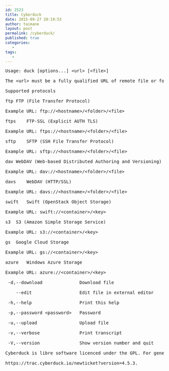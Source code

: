 ```yaml
---
id: 2523
title: Cyberduck
date: 2015-09-27 20:19:53
author: taimane
layout: post
permalink: /cyberduck/
published: true
categories:
   -
tags:
   -
---
```

<pre class="wiki">Usage: duck [options...] &lt;url&gt; [&lt;file&gt;]
The &lt;url&gt; must be a fully qualified URL of remote file or folder such as 'ftps://example.net/resource'. Can include username and password prefixed to the host name.
Supported protocols
ftp	FTP (File Transfer Protocol)
Example URL: ftp://&lt;hostname&gt;/&lt;folder&gt;/&lt;file&gt;
ftps	FTP-SSL (Explicit AUTH TLS)
Example URL: ftps://&lt;hostname&gt;/&lt;folder&gt;/&lt;file&gt;
sftp	SFTP (SSH File Transfer Protocol)
Example URL: sftp://&lt;hostname&gt;/&lt;folder&gt;/&lt;file&gt;
dav	WebDAV (Web-based Distributed Authoring and Versioning)
Example URL: dav://&lt;hostname&gt;/&lt;folder&gt;/&lt;file&gt;
davs	WebDAV (HTTP/SSL)
Example URL: davs://&lt;hostname&gt;/&lt;folder&gt;/&lt;file&gt;
swift	Swift (OpenStack Object Storage)
Example URL: swift://&lt;container&gt;/&lt;key&gt;
s3	S3 (Amazon Simple Storage Service)
Example URL: s3://&lt;container&gt;/&lt;key&gt;
gs	Google Cloud Storage
Example URL: gs://&lt;container&gt;/&lt;key&gt;
azure	Windows Azure Storage
Example URL: azure://&lt;container&gt;/&lt;key&gt;
 -d,--download              Download file
    --edit                  Edit file in external editor
 -h,--help                  Print this help
 -p,--password &lt;password&gt;   Password
 -u,--upload                Upload file
 -v,--verbose               Print transcript
 -V,--version               Show version number and quit
Cyberduck is libre software licenced under the GPL. For general help about using Cyberduck, please refer to http://help.cyberduck.io/en. For bug reports or feature requests open a ticket at
https://trac.cyberduck.io/newticket?version=4.5.3.</pre>  

